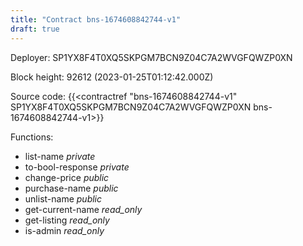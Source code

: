 ```yaml
---
title: "Contract bns-1674608842744-v1"
draft: true
---
```

Deployer: SP1YX8F4T0XQ5SKPGM7BCN9Z04C7A2WVGFQWZP0XN


 



Block height: 92612 (2023-01-25T01:12:42.000Z)

Source code: {{<contractref "bns-1674608842744-v1" SP1YX8F4T0XQ5SKPGM7BCN9Z04C7A2WVGFQWZP0XN bns-1674608842744-v1>}}

Functions:

* list-name _private_
* to-bool-response _private_
* change-price _public_
* purchase-name _public_
* unlist-name _public_
* get-current-name _read_only_
* get-listing _read_only_
* is-admin _read_only_
